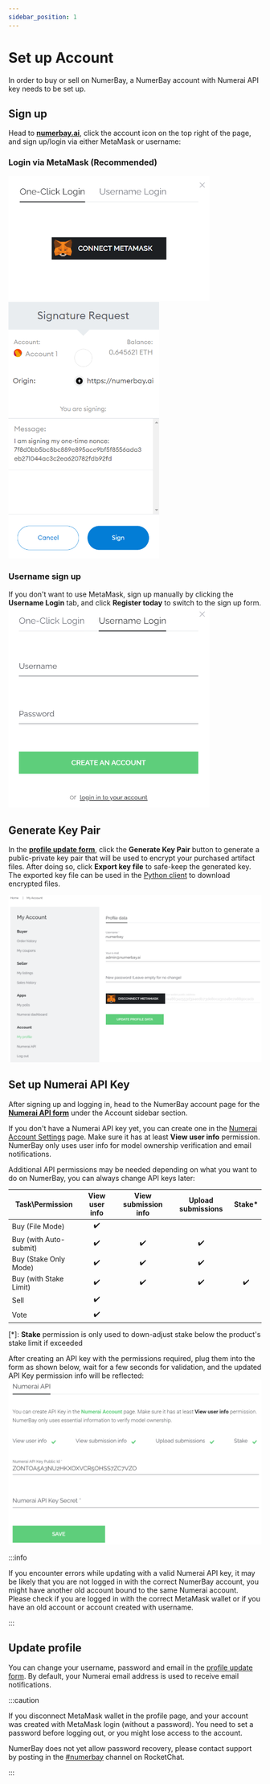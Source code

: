 ```yaml
---
sidebar_position: 1
---
```


# Set up Account

In order to buy or sell on NumerBay, a NumerBay account with Numerai API key needs to be set up.

## Sign up

Head to **[numerbay.ai](https://numerbay.ai)**, click the account icon on the top right of the page, and sign up/login via either MetaMask or username:

### Login via MetaMask (Recommended)
<img alt="Sign up MetaMask" src="/img/tutorial/signUpMetaMask.png" width="400"/>
<img alt="Sign up MetaMask Sign" src="/img/tutorial/signUpMetaMaskSign.png" width="300"/>

### Username sign up
If you don't want to use MetaMask, sign up manually by clicking the **Username Login** tab, and click **Register today** to switch to the sign up form.
<img alt="Sign up Username" src="/img/tutorial/signUpUsername.png" width="400"/>


## Generate Key Pair
In the **[profile update form](https://numerbay.ai/my-account/my-profile)**, click the **Generate Key Pair** button to generate a public-private key pair that will be used to encrypt your purchased artifact files.
After doing so, click **Export key file** to safe-keep the generated key. The exported key file can be used in the [Python client](/docs/tutorial-extras/api-automation) to download encrypted files.

![Profile](/img/tutorial/profile.png)


## Set up Numerai API Key

After signing up and logging in, head to the NumerBay account page for the **[Numerai API form](https://numerbay.ai/my-account/numerai-api)** under the Account sidebar section.

If you don't have a Numerai API key yet, you can create one in the [Numerai Account Settings](https://numer.ai/account) page. Make sure it has at least **View user info** permission. NumerBay only uses user info for model ownership verification and email notifications.

Additional API permissions may be needed depending on what you want to do on NumerBay, you can always change API keys later:

| Task\Permission         |    View user info    | View submission info |  Upload submissions  |        Stake*        |
| ----------------------- | :------------------: | :------------------: | :------------------: | :------------------: |
| Buy (File Mode)         | :heavy_check_mark:   |                      |                      |                      |
| Buy (with Auto-submit)  | :heavy_check_mark:   | :heavy_check_mark:   | :heavy_check_mark:   |                      |
| Buy (Stake Only Mode)   | :heavy_check_mark:   | :heavy_check_mark:   | :heavy_check_mark:   |                      |
| Buy (with Stake Limit)  | :heavy_check_mark:   | :heavy_check_mark:   | :heavy_check_mark:   |  :heavy_check_mark:  |
| Sell                    | :heavy_check_mark:   |                      |                      |                      |
| Vote                    | :heavy_check_mark:   |                      |                      |                      |

[*]: **Stake** permission is only used to down-adjust stake below the product's stake limit if exceeded

After creating an API key with the permissions required, plug them into the form as shown below, wait for a few seconds for validation, and the updated API Key permission info will be reflected:
![Numerai API Key](/img/tutorial/numeraiApiKey.png)

:::info

If you encounter errors while updating with a valid Numerai API key, it may be likely that you are not logged in with the correct NumerBay account, you might have another old account bound to the same Numerai account. 
Please check if you are logged in with the correct MetaMask wallet or if you have an old account or account created with username.

:::


## Update profile
You can change your username, password and email in the [profile update form](https://numerbay.ai/my-account/my-profile). By default, your Numerai email address is used to receive email notifications.

:::caution

If you disconnect MetaMask wallet in the profile page, and your account was created with MetaMask login (without a password). You need to set a password before logging out, or you might lose access to the account.

NumerBay does not yet allow password recovery, please contact support by posting in the [#numerbay](https://community.numer.ai/channel/numerbay) channel on RocketChat.

:::
